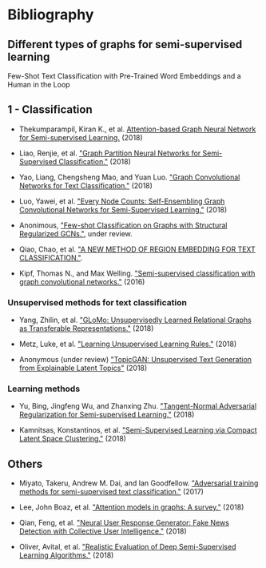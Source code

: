 # Bibliography

## Different types of graphs for semi-supervised learning

Few-Shot Text Classification with Pre-Trained Word Embeddings and a Human in the Loop

## 1 - Classification
- Thekumparampil, Kiran K., et al. [Attention-based Graph Neural Network for Semi-supervised Learning.](https://arxiv.org/abs/1803.0373) (2018)

- Liao, Renjie, et al. ["Graph Partition Neural Networks for Semi-Supervised Classification."](https://arxiv.org/abs/1803.06272) (2018)

- Yao, Liang, Chengsheng Mao, and Yuan Luo. ["Graph Convolutional Networks for Text Classification."](https://arxiv.org/abs/1809.05679) (2018)

- Luo, Yawei, et al. ["Every Node Counts: Self-Ensembling Graph Convolutional Networks for Semi-Supervised Learning."](https://arxiv.org/abs/1809.09925) (2018)

- Anonimous, ["Few-shot Classification on Graphs with Structural Regularized GCNs."](https://openreview.net/forum?id=r1znKiAcY7), under review.

- Qiao, Chao, et al. ["A NEW METHOD OF REGION EMBEDDING FOR TEXT CLASSIFICATION."](https://openreview.net/forum?id=BkSDMA36Z).

- Kipf, Thomas N., and Max Welling. ["Semi-supervised classification with graph convolutional networks."](https://arxiv.org/abs/1609.02907) (2016)

### Unsupervised methods for text classification

- Yang, Zhilin, et al. ["GLoMo: Unsupervisedly Learned Relational Graphs as Transferable Representations."](https://arxiv.org/abs/1806.05662) (2018)

- Metz, Luke, et al. ["Learning Unsupervised Learning Rules."](https://arxiv.org/abs/1804.00222) (2018)

- Anonymous (under review) ["TopicGAN: Unsupervised Text Generation from Explainable Latent Topics"](https://openreview.net/forum?id=SyGjQ30qFX) (2018)

### Learning methods
- Yu, Bing, Jingfeng Wu, and Zhanxing Zhu. ["Tangent-Normal Adversarial Regularization for Semi-supervised Learning."](https://arxiv.org/abs/1808.06088) (2018)

- Kamnitsas, Konstantinos, et al. ["Semi-Supervised Learning via Compact Latent Space Clustering."](https://arxiv.org/abs/1806.02679) (2018) 

## Others
- Miyato, Takeru, Andrew M. Dai, and Ian Goodfellow. ["Adversarial training methods for semi-supervised text classification."](https://arxiv.org/abs/1605.07725) (2017)

- Lee, John Boaz, et al. ["Attention models in graphs: A survey."](https://arxiv.org/abs/1807.07984) (2018)

- Qian, Feng, et al. ["Neural User Response Generator: Fake News Detection with Collective User Intelligence."](https://www.ijcai.org/proceedings/2018/533) (2018)

- Oliver, Avital, et al. ["Realistic Evaluation of Deep Semi-Supervised Learning Algorithms."](https://arxiv.org/abs/1804.09170) (2018)
